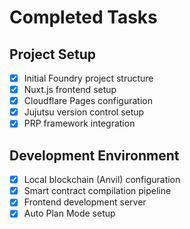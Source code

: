 # Completed Tasks

## Project Setup
- [x] Initial Foundry project structure
- [x] Nuxt.js frontend setup
- [x] Cloudflare Pages configuration
- [x] Jujutsu version control setup
- [x] PRP framework integration

## Development Environment
- [x] Local blockchain (Anvil) configuration
- [x] Smart contract compilation pipeline
- [x] Frontend development server
- [x] Auto Plan Mode setup
